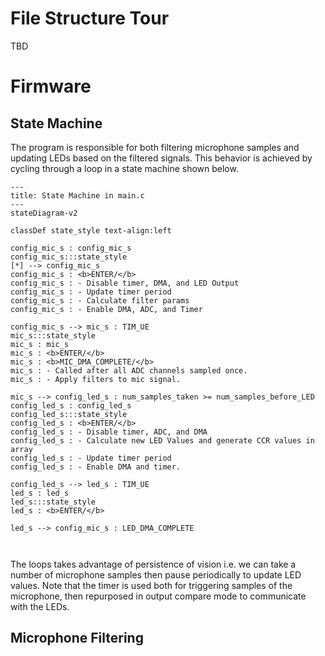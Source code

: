 # File Structure Tour

TBD

# Firmware

## State Machine

The program is responsible for both filtering microphone samples and updating LEDs based on the filtered signals. This behavior is achieved by cycling through a loop in a state machine shown below.

```mermaid
---
title: State Machine in main.c
---
stateDiagram-v2

classDef state_style text-align:left

config_mic_s : config_mic_s
config_mic_s:::state_style
[*] --> config_mic_s
config_mic_s : <b>ENTER/</b>
config_mic_s : - Disable timer, DMA, and LED Output
config_mic_s : - Update timer period
config_mic_s : - Calculate filter params
config_mic_s : - Enable DMA, ADC, and Timer

config_mic_s --> mic_s : TIM_UE
mic_s:::state_style
mic_s : mic_s
mic_s : <b>ENTER/</b>
mic_s : <b>MIC_DMA_COMPLETE/</b>
mic_s : - Called after all ADC channels sampled once.
mic_s : - Apply filters to mic signal.

mic_s --> config_led_s : num_samples_taken >= num_samples_before_LED
config_led_s : config_led_s
config_led_s:::state_style
config_led_s : <b>ENTER/</b>
config_led_s : - Disable timer, ADC, and DMA
config_led_s : - Calculate new LED Values and generate CCR values in array
config_led_s : - Update timer period
config_led_s : - Enable DMA and timer.

config_led_s --> led_s : TIM_UE
led_s : led_s
led_s:::state_style
led_s : <b>ENTER/</b>

led_s --> config_mic_s : LED_DMA_COMPLETE



```

The loops takes advantage of persistence of vision i.e. we can take a number of microphone samples then pause periodically to update LED values.  Note that the timer is used both for triggering samples of the microphone, then repurposed in output compare mode to communicate with the LEDs.

## Microphone Filtering

